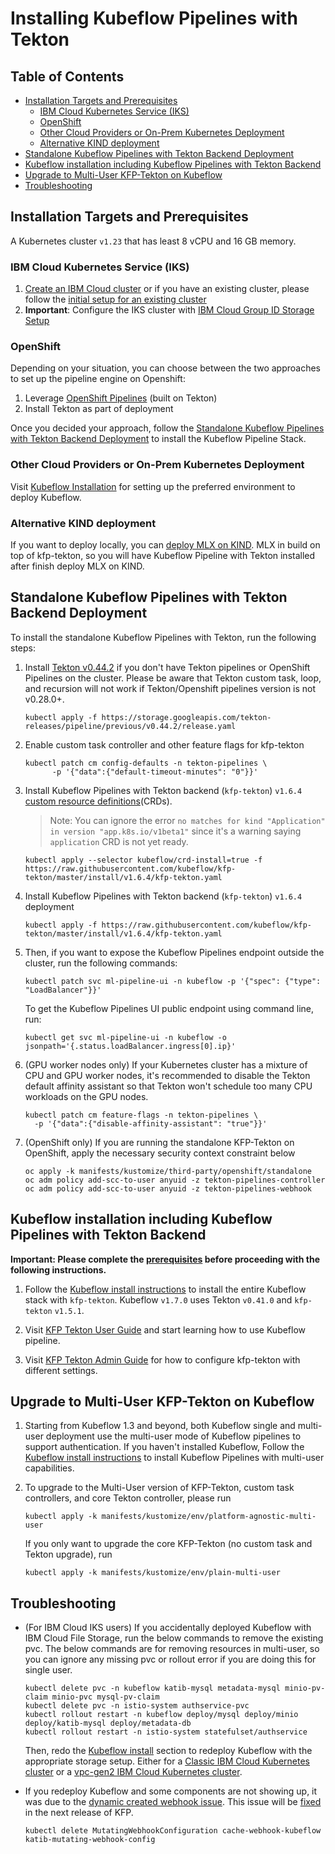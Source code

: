 # Installing Kubeflow Pipelines with Tekton

## Table of Contents

- [Installation Targets and Prerequisites](#installation-targets-and-prerequisites)
  * [IBM Cloud Kubernetes Service (IKS)](#ibm-cloud-kubernetes-service-iks)
  * [OpenShift](#openshift)
  * [Other Cloud Providers or On-Prem Kubernetes Deployment](#other-cloud-providers-or-on-prem-kubernetes-deployment)
  * [Alternative KIND deployment](#alternative-kind-deployment)
- [Standalone Kubeflow Pipelines with Tekton Backend Deployment](#standalone-kubeflow-pipelines-with-tekton-backend-deployment)
- [Kubeflow installation including Kubeflow Pipelines with Tekton Backend](#kubeflow-installation-including-kubeflow-pipelines-with-tekton-backend)
- [Upgrade to Multi-User KFP-Tekton on Kubeflow](#upgrade-to-multi-user-kfp-tekton-on-kubeflow)
- [Troubleshooting](#troubleshooting)

## Installation Targets and Prerequisites

A Kubernetes cluster `v1.23` that has least 8 vCPU and 16 GB memory.

### IBM Cloud Kubernetes Service (IKS)

   1. [Create an IBM Cloud cluster](https://www.kubeflow.org/docs/ibm/create-cluster/) or if you have an existing cluster, please follow the [initial setup for an existing cluster](https://master.kubeflow.org/docs/distributions/ibm/create-cluster/#connecting-to-an-existing-cluster)
   2. **Important**: Configure the IKS cluster with [IBM Cloud Group ID Storage Setup](https://www.kubeflow.org/docs/distributions/ibm/deploy/install-kubeflow-on-iks/#storage-setup-for-a-classic-ibm-cloud-kubernetes-cluster)

### OpenShift

   Depending on your situation, you can choose between the two approaches to set up the pipeline engine on Openshift:
   1. Leverage [OpenShift Pipelines](https://docs.openshift.com/container-platform/4.12/cicd/pipelines/installing-pipelines.html) (built on Tekton)
   2. Install Tekton as part of deployment

   Once you decided your approach, follow the [Standalone Kubeflow Pipelines with Tekton Backend Deployment](#standalone-kubeflow-pipelines-with-tekton-backend-deployment) to install the Kubeflow Pipeline Stack.

### Other Cloud Providers or On-Prem Kubernetes Deployment

   Visit [Kubeflow Installation](https://www.kubeflow.org/docs/started/) for setting up the preferred environment to deploy Kubeflow.

### Alternative KIND deployment

   If you want to deploy locally, you can [deploy MLX on KIND](https://github.com/machine-learning-exchange/mlx/blob/main/docs/install-mlx-on-kind.md). MLX in build on top of kfp-tekton, so you will have Kubeflow Pipeline with Tekton installed after finish deploy MLX on KIND.

## Standalone Kubeflow Pipelines with Tekton Backend Deployment

To install the standalone Kubeflow Pipelines with Tekton, run the following steps:

1. Install [Tekton v0.44.2](https://github.com/tektoncd/pipeline/blob/v0.44.2/docs/install.md#installing-tekton-pipelines-on-kubernetes) if you don't have Tekton pipelines or OpenShift Pipelines on the cluster. Please be aware that Tekton custom task, loop, and recursion will not work if Tekton/Openshift pipelines version is not v0.28.0+.

   ```shell
   kubectl apply -f https://storage.googleapis.com/tekton-releases/pipeline/previous/v0.44.2/release.yaml
   ```

2. Enable custom task controller and other feature flags for kfp-tekton
   ```shell
   kubectl patch cm config-defaults -n tekton-pipelines \
         -p '{"data":{"default-timeout-minutes": "0"}}'
   ```

3. Install Kubeflow Pipelines with Tekton backend (`kfp-tekton`) `v1.6.4` [custom resource definitions](https://kubernetes.io/docs/concepts/extend-kubernetes/api-extension/custom-resources/)(CRDs).
   > Note: You can ignore the error `no matches for kind "Application" in version "app.k8s.io/v1beta1"` since it's a warning saying `application` CRD is not yet ready.
    ```shell
    kubectl apply --selector kubeflow/crd-install=true -f https://raw.githubusercontent.com/kubeflow/kfp-tekton/master/install/v1.6.4/kfp-tekton.yaml
    ```

4. Install Kubeflow Pipelines with Tekton backend (`kfp-tekton`) `v1.6.4` deployment
    ```shell
    kubectl apply -f https://raw.githubusercontent.com/kubeflow/kfp-tekton/master/install/v1.6.4/kfp-tekton.yaml
    ```

5. Then, if you want to expose the Kubeflow Pipelines endpoint outside the cluster, run the following commands:
    ```shell
    kubectl patch svc ml-pipeline-ui -n kubeflow -p '{"spec": {"type": "LoadBalancer"}}'
    ```

    To get the Kubeflow Pipelines UI public endpoint using command line, run:
    ```shell
    kubectl get svc ml-pipeline-ui -n kubeflow -o jsonpath='{.status.loadBalancer.ingress[0].ip}'
    ```

6. (GPU worker nodes only) If your Kubernetes cluster has a mixture of CPU and GPU worker nodes, it's recommended to disable the Tekton default affinity assistant so that Tekton won't schedule too many CPU workloads on the GPU nodes.
    ```shell
    kubectl patch cm feature-flags -n tekton-pipelines \
      -p '{"data":{"disable-affinity-assistant": "true"}}'
    ```

7. (OpenShift only) If you are running the standalone KFP-Tekton on OpenShift, apply the necessary security context constraint below
   ```shell
   oc apply -k manifests/kustomize/third-party/openshift/standalone
   oc adm policy add-scc-to-user anyuid -z tekton-pipelines-controller
   oc adm policy add-scc-to-user anyuid -z tekton-pipelines-webhook
   ```

## Kubeflow installation including Kubeflow Pipelines with Tekton Backend

**Important: Please complete the [prerequisites](#installation-targets-and-prerequisites) before proceeding with the following instructions.**

1. Follow the [Kubeflow install instructions](https://www.kubeflow.org/docs/ibm/deploy/install-kubeflow-on-iks/#kubeflow-installation)
   to install the entire Kubeflow stack with `kfp-tekton`.
   Kubeflow `v1.7.0` uses Tekton `v0.41.0` and `kfp-tekton` `v1.5.1`. <!-- TODO update-->

2. Visit [KFP Tekton User Guide](/guides/kfp-user-guide) and start learning how to use Kubeflow pipeline.

3. Visit [KFP Tekton Admin Guide](/guides/kfp-admin-guide.md) for how to configure kfp-tekton with different settings.


## Upgrade to Multi-User KFP-Tekton on Kubeflow

1. Starting from Kubeflow 1.3 and beyond, both Kubeflow single and multi-user deployment use the multi-user mode of Kubeflow pipelines to support authentication. If you haven't installed Kubeflow, Follow the [Kubeflow install instructions](https://www.kubeflow.org/docs/ibm/deploy/install-kubeflow-on-iks/#kubeflow-installation) to install Kubeflow Pipelines with multi-user capabilities.

2. To upgrade to the Multi-User version of KFP-Tekton, custom task controllers, and core Tekton controller, please run

   ```shell
   kubectl apply -k manifests/kustomize/env/platform-agnostic-multi-user
   ```

   If you only want to upgrade the core KFP-Tekton (no custom task and Tekton upgrade), run

   ```shell
   kubectl apply -k manifests/kustomize/env/plain-multi-user
   ```


## Troubleshooting

 - (For IBM Cloud IKS users) If you accidentally deployed Kubeflow with IBM Cloud File Storage, run the below commands to remove the existing pvc. The below commands are for removing resources in multi-user, so you can ignore any missing pvc or rollout error if you are doing this for single user.
    ```shell
    kubectl delete pvc -n kubeflow katib-mysql metadata-mysql minio-pv-claim minio-pvc mysql-pv-claim
    kubectl delete pvc -n istio-system authservice-pvc
    kubectl rollout restart -n kubeflow deploy/mysql deploy/minio deploy/katib-mysql deploy/metadata-db
    kubectl rollout restart -n istio-system statefulset/authservice
    ```

    Then, redo the [Kubeflow install](https://www.kubeflow.org/docs/distributions/ibm/deploy/install-kubeflow-on-iks/#installation) section to redeploy Kubeflow with the appropriate storage setup. Either for a [Classic IBM Cloud Kubernetes cluster](https://www.kubeflow.org/docs/distributions/ibm/deploy/install-kubeflow-on-iks/#storage-setup-for-a-classic-ibm-cloud-kubernetes-cluster) or a [vpc-gen2 IBM Cloud Kubernetes cluster](https://www.kubeflow.org/docs/distributions/ibm/deploy/install-kubeflow-on-iks/#storage-setup-for-vpc-gen2-ibm-cloud-kubernetes-cluster).

- If you redeploy Kubeflow and some components are not showing up, it was due to the [dynamic created webhook issue](https://github.com/kubeflow/manifests/issues/1379). This issue will be [fixed](https://github.com/kubeflow/pipelines/pull/4429) in the next release of KFP.
    ```shell
    kubectl delete MutatingWebhookConfiguration cache-webhook-kubeflow katib-mutating-webhook-config
    ```
